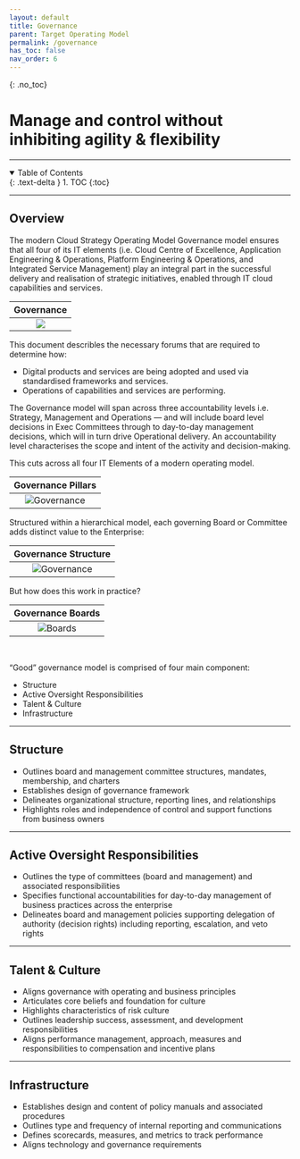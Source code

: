 ```yaml
---
layout: default
title: Governance
parent: Target Operating Model
permalink: /governance
has_toc: false
nav_order: 6
---
```

{: .no_toc}
# Manage and control without inhibiting agility & flexibility

---

<details open markdown="block">
  <summary>
    Table of Contents
  </summary>
  {: .text-delta }
1. TOC
{:toc}
</details> 

---


## Overview

The modern Cloud Strategy Operating Model Governance model ensures that all four of its IT elements (i.e. Cloud Centre of Excellence, Application Engineering & Operations, Platform Engineering & Operations, and Integrated Service Management) play an integral part in the successful delivery and realisation of strategic initiatives, enabled through IT cloud capabilities and services. 

| **Governance** |
| :-: |
| ![](../resources/governance.png) |

This document describles the necessary forums that are required to determine how:
-    Digital products and services are being adopted and used via standardised frameworks and services.
-    Operations of capabilities and services are performing.

The Governance model will span across three accountability levels i.e. Strategy, Management and Operations — and will include board level decisions in Exec Committees through to day-to-day management decisions, which will in turn drive Operational delivery. An accountability level characterises the scope and intent of the activity and decision-making.

This cuts across all four IT Elements of a modern operating model.

| **Governance Pillars** |
| :-: |
| ![Governance](../resources/governance-pillars.png) |

Structured within a hierarchical model, each governing Board or Committee adds distinct value to the Enterprise:

| **Governance Structure** |
| :-: |
| ![Governance](../resources/govern-structure.png) |

But how does this work in practice?				

| **Governance Boards** |
| :-: |
| ![Boards](../resources/govern-boards.png) |

<br>

“Good” governance model is comprised of four main component:
- Structure
- Active Oversight Responsibilities
- Talent & Culture
- Infrastructure

---

## Structure

-    Outlines board and management committee structures, mandates, membership, and charters
-    Establishes design of governance framework
-    Delineates organizational structure, reporting lines, and relationships
-    Highlights roles and independence of control and support functions from business owners

---

## Active Oversight Responsibilities

-    Outlines the type of committees (board and management) and associated responsibilities
-    Specifies functional accountabilities for day-to-day management of business practices across the enterprise
-    Delineates board and management policies supporting delegation of authority  (decision rights) including reporting, escalation, and veto rights

---

## Talent & Culture

-    Aligns governance with operating and business principles
-    Articulates core beliefs and foundation for culture
-    Highlights characteristics of risk culture
-    Outlines leadership success, assessment, and development responsibilities
-    Aligns performance management, approach, measures and responsibilities to compensation and incentive plans

---

## Infrastructure

-    Establishes design and content of policy manuals and associated procedures
-    Outlines type and frequency of internal reporting and communications
-    Defines scorecards, measures, and metrics to track performance
-    Aligns technology and governance requirements
